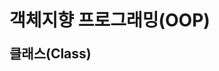 <h1>객체지향 프로그래밍(OOP)</h1>

<h2>클래스(Class)</h2>
<p></p>








<!-- css -->
<style>
    h1 
    {
        font-weight: bold;
        margin-top: 10px;
    }

    h2 
    {
        font-weight: bold;
        margin-top: 5px;
    }

    li 
    {
        font-weight: bold;
    }
</style>